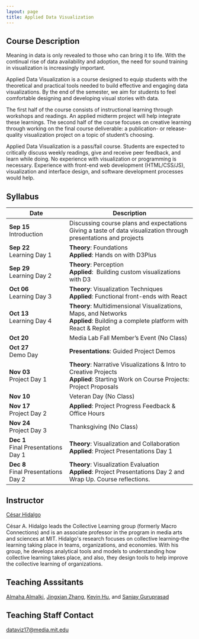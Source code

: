 ```yaml
---
layout: page
title: Applied Data Visualization
---
```


## Course Description
Meaning in data is only revealed to those who can bring it to life. With the continual rise of data availability and adoption, the need for sound training in visualization is increasingly important.

Applied Data Visualization is a course designed to equip students with the theoretical and practical tools needed to build effective and engaging data visualizations. By the end of the semester, we aim for students to feel comfortable designing and developing visual stories with data.

The first half of the course consists of instructional learning through workshops and readings. An applied midterm project will help integrate these learnings. The second half of the course focuses on creative learning through working on the final course deliverable: a publication- or release-quality visualization project on a topic of student’s choosing.

Applied Data Visualization is a pass/fail course. Students are expected to critically discuss weekly readings, give and receive peer feedback, and learn while doing. No experience with visualization or programming is necessary. Experience with front-end web development (HTML/CSS/JS), visualization and interface design, and software development processes would help.

## Syllabus

| Date | Description |
| ------- | ---------- |
| **Sep 15** <br> Introduction | Discussing course plans and expectations <br> Giving a taste of data visualization through presentations and projects |
| **Sep 22** <br> Learning Day 1 | **Theory**: Foundations <br> **Applied**: Hands on with D3Plus |
| **Sep 29** <br> Learning Day 2 | **Theory**: Perception <br> **Applied**:  Building custom visualizations with D3 |
| **Oct 06** <br> Learning Day 3 | **Theory**: Visualization Techniques <br> **Applied**: Functional front-ends with React |
| **Oct 13** <br> Learning Day 4 | **Theory**: Multidimensional Visualizations, Maps, and Networks  <br> **Applied**: Building a complete platform with React & Replot |
| **Oct 20** | Media Lab Fall Member’s Event (No Class) |
| **Oct 27** <br> Demo Day | **Presentations**: Guided Project Demos |
| **Nov 03** <br> Project Day 1 | **Theory**: Narrative Visualizations & Intro to Creative Projects <br> **Applied**: Starting Work on Course Projects: Project Proposals |
| **Nov 10** | Veteran Day (No Class) |
| **Nov 17** <br> Project Day 2 | **Applied**: Project Progress Feedback & Office Hours |
| **Nov 24** <br> Project Day 3 | Thanksgiving (No Class) |
| **Dec 1** <br> Final Presentations Day 1 | **Theory**: Visualization and Collaboration <br> **Applied**: Project Presentations Day 1 |
| **Dec 8** <br> Final Presentations Day 2 | **Theory**: Visualization Evaluation <br> **Applied**: Project Presentations Day 2 and Wrap Up. Course reflections. |

## Instructor
[César Hidalgo](http://chidalgo.com)

César A. Hidalgo leads the Collective Learning group (formerly Macro Connections) and is an associate professor in the program in media arts and sciences at MIT. Hidalgo's research focuses on collective learning–the learning taking place in teams, organizations, and economies. With his group, he develops analytical tools and models to understanding how collective learning takes place, and also, they design tools to help improve the collective learning of organizations. 

## Teaching Asssitants
[Almaha Almalki](http://media.mit.edu/people/almaha), [Jingxian Zhang](http://web.mit.edu/jingxian/www/), [Kevin Hu](http://media.mit.edu/people/kzh), and [Sanjay Guruprasad](http://sanjaypojo.com)

## Teaching Staff Contact
[dataviz17@media.mit.edu](mailto://dataviz17@media.mit.edu)
